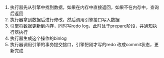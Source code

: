 1. 执行器先从引擎中找到数据，如果在内存中直接返回，如果不在内存中，查询后返回
2. 执行器拿到数据后进行修改，然后调用引擎接口写入数据
3. 引擎将数据更新到内存，同时写redo log，此时处于prepare阶段，并通知执行器执行
4. 执行器生成这个操作的binlog
5. 执行器调用引擎的事务提交接口，引擎把刚才写的redo 改成commit状态，更新完成